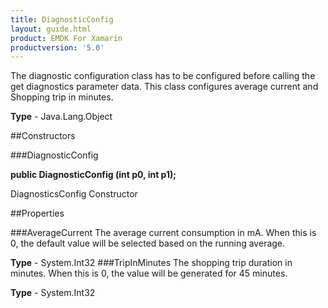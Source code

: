 ```yaml
---
title: DiagnosticConfig
layout: guide.html
product: EMDK For Xamarin 
productversion: '5.0' 
---
```

The diagnostic configuration class has to be configured before calling the get diagnostics parameter data. This class configures average current and Shopping trip in minutes.

**Type** - Java.Lang.Object

##Constructors

###DiagnosticConfig

**public DiagnosticConfig (int p0, int p1);**

DiagnosticsConfig Constructor

##Properties

###AverageCurrent
The average current consumption in mA. When this is 0, the default value will be selected based on the running average.

**Type** - System.Int32
###TripInMinutes
The shopping trip duration in minutes. When this is 0, the value will be generated for 45 minutes.

**Type** - System.Int32
